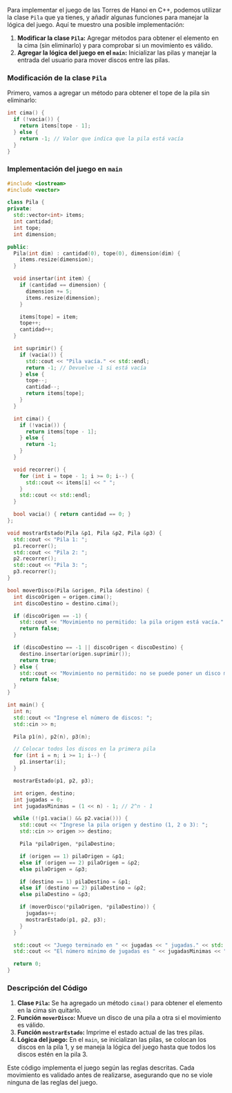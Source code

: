 Para implementar el juego de las Torres de Hanoi en C++, podemos utilizar la clase
`Pila` que ya tienes, y añadir algunas funciones para manejar la lógica del juego.
Aquí te muestro una posible implementación:

1. **Modificar la clase `Pila`:** Agregar métodos para obtener el elemento en la
   cima (sin eliminarlo) y para comprobar si un movimiento es válido.
2. **Agregar la lógica del juego en el `main`:** Inicializar las pilas y manejar
   la entrada del usuario para mover discos entre las pilas.

### Modificación de la clase `Pila`

Primero, vamos a agregar un método para obtener el tope de la pila sin eliminarlo:

```c++
int cima() {
  if (!vacia()) {
    return items[tope - 1];
  } else {
    return -1; // Valor que indica que la pila está vacía
  }
}
```

### Implementación del juego en `main`

```c++
#include <iostream>
#include <vector>

class Pila {
private:
  std::vector<int> items;
  int cantidad;
  int tope;
  int dimension;

public:
  Pila(int dim) : cantidad(0), tope(0), dimension(dim) {
    items.resize(dimension);
  }

  void insertar(int item) {
    if (cantidad == dimension) {
      dimension += 5;
      items.resize(dimension);
    }

    items[tope] = item;
    tope++;
    cantidad++;
  }

  int suprimir() {
    if (vacia()) {
      std::cout << "Pila vacía." << std::endl;
      return -1; // Devuelve -1 si está vacía
    } else {
      tope--;
      cantidad--;
      return items[tope];
    }
  }

  int cima() {
    if (!vacia()) {
      return items[tope - 1];
    } else {
      return -1;
    }
  }

  void recorrer() {
    for (int i = tope - 1; i >= 0; i--) {
      std::cout << items[i] << " ";
    }
    std::cout << std::endl;
  }

  bool vacia() { return cantidad == 0; }
};

void mostrarEstado(Pila &p1, Pila &p2, Pila &p3) {
  std::cout << "Pila 1: ";
  p1.recorrer();
  std::cout << "Pila 2: ";
  p2.recorrer();
  std::cout << "Pila 3: ";
  p3.recorrer();
}

bool moverDisco(Pila &origen, Pila &destino) {
  int discoOrigen = origen.cima();
  int discoDestino = destino.cima();

  if (discoOrigen == -1) {
    std::cout << "Movimiento no permitido: la pila origen está vacía." << std::endl;
    return false;
  }

  if (discoDestino == -1 || discoOrigen < discoDestino) {
    destino.insertar(origen.suprimir());
    return true;
  } else {
    std::cout << "Movimiento no permitido: no se puede poner un disco más grande sobre uno más pequeño." << std::endl;
    return false;
  }
}

int main() {
  int n;
  std::cout << "Ingrese el número de discos: ";
  std::cin >> n;

  Pila p1(n), p2(n), p3(n);

  // Colocar todos los discos en la primera pila
  for (int i = n; i >= 1; i--) {
    p1.insertar(i);
  }

  mostrarEstado(p1, p2, p3);

  int origen, destino;
  int jugadas = 0;
  int jugadasMinimas = (1 << n) - 1; // 2^n - 1

  while (!(p1.vacia() && p2.vacia())) {
    std::cout << "Ingrese la pila origen y destino (1, 2 o 3): ";
    std::cin >> origen >> destino;

    Pila *pilaOrigen, *pilaDestino;

    if (origen == 1) pilaOrigen = &p1;
    else if (origen == 2) pilaOrigen = &p2;
    else pilaOrigen = &p3;

    if (destino == 1) pilaDestino = &p1;
    else if (destino == 2) pilaDestino = &p2;
    else pilaDestino = &p3;

    if (moverDisco(*pilaOrigen, *pilaDestino)) {
      jugadas++;
      mostrarEstado(p1, p2, p3);
    }
  }

  std::cout << "Juego terminado en " << jugadas << " jugadas." << std::endl;
  std::cout << "El número mínimo de jugadas es " << jugadasMinimas << "." << std::endl;

  return 0;
}
```

### Descripción del Código

1. **Clase `Pila`:** Se ha agregado un método `cima()` para obtener el elemento
   en la cima sin quitarlo.
2. **Función `moverDisco`:** Mueve un disco de una pila a otra si el movimiento es válido.
3. **Función `mostrarEstado`:** Imprime el estado actual de las tres pilas.
4. **Lógica del juego:** En el `main`, se inicializan las pilas, se colocan los
   discos en la pila 1, y se maneja la lógica del juego hasta que todos los discos estén en la pila 3.

Este código implementa el juego según las reglas descritas. Cada movimiento es
validado antes de realizarse, asegurando que no se viole ninguna de las reglas del juego.
